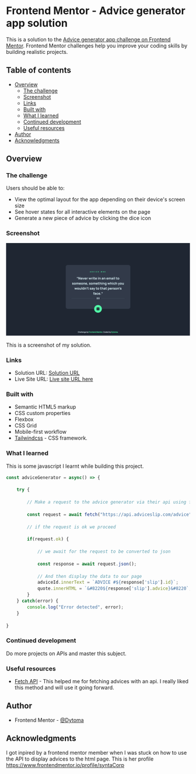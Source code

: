 # Frontend Mentor - Advice generator app solution

This is a solution to the [Advice generator app challenge on Frontend Mentor](https://www.frontendmentor.io/challenges/advice-generator-app-QdUG-13db). Frontend Mentor challenges help you improve your coding skills by building realistic projects.

## Table of contents

- [Overview](#overview)
  - [The challenge](#the-challenge)
  - [Screenshot](#screenshot)
  - [Links](#links)
  - [Built with](#built-with)
  - [What I learned](#what-i-learned)
  - [Continued development](#continued-development)
  - [Useful resources](#useful-resources)
- [Author](#author)
- [Acknowledgments](#acknowledgments)


## Overview

### The challenge

Users should be able to:

- View the optimal layout for the app depending on their device's screen size
- See hover states for all interactive elements on the page
- Generate a new piece of advice by clicking the dice icon

### Screenshot

![](./images/advice-generator-screenshot.png)

This is a screenshot of my solution.

### Links

- Solution URL: [Solution URL](https://dytoma.github.io/advice-generator-app/)
- Live Site URL: [Live site URL here](https://dytoma.github.io/advice-generator-app/)

### Built with

- Semantic HTML5 markup
- CSS custom properties
- Flexbox
- CSS Grid
- Mobile-first workflow
- [Tailwindcss](https://tailwindcss.com/docs/installation) - CSS framework.


### What I learned

This is some javascript I learnt while building this project.

```js
const adviceGenerator = async() => {

    try {

        // Make a request to the advice generator via their api using fetch

        const request = await fetch("https://api.adviceslip.com/advice", {cache: 'no-cache'});

        // if the request is ok we proceed 

        if(request.ok) {

            // we await for the request to be converted to json 

            const response = await request.json();

            // And then display the data to our page
            adviceId.innerText = `ADVICE #${response['slip'].id}`;
            quote.innerHTML = `&#8220${response['slip'].advice}&#8220`;
        }
    } catch(error) {
        console.log("Error detected", error);
    }

}
```

### Continued development

Do more projects on APIs and master this subject.

### Useful resources

- [Fetch API](https://developer.mozilla.org/en-US/docs/Web/API/Fetch_API) - This helped me for fetching advices with an api. I really liked this method and will use it going forward.


## Author

- Frontend Mentor - [@Dytoma](https://www.frontendmentor.io/profile/Dytoma)


## Acknowledgments

I got inpired by a frontend mentor member when I was stuck on how to use the API to display advices to the html page. This is her profile https://www.frontendmentor.io/profile/syntaCorp 
